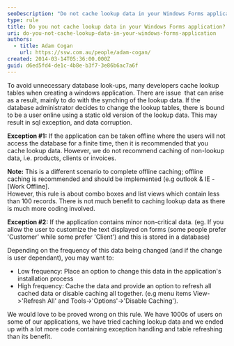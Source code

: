 ```yaml
---
seoDescription: "Do not cache lookup data in your Windows Forms application to avoid unnecessary database look-ups and minimize potential issues with synchronizing data."
type: rule
title: Do you not cache lookup data in your Windows Forms application?
uri: do-you-not-cache-lookup-data-in-your-windows-forms-application
authors:
  - title: Adam Cogan
    url: https://ssw.com.au/people/adam-cogan/
created: 2014-03-14T05:36:00.000Z
guid: d6ed5fd4-de1c-4b8e-b3f7-3e86b6ac7a6f
---
```

To avoid unnecessary database look-ups, many developers cache lookup tables when creating a windows application. There are issue  that can arise as a result, mainly to do with the synching of the lookup data. If the database administrator decides to change the lookup tables, there is bound to be a user online using a static old version of the lookup data. This may result in sql exception, and data corruption. 

<!--endintro-->
 
**Exception #1:** If the application can be taken offline where the users will not access the database for a finite time, then it is recommended that you cache lookup data. However, we do not recommend caching of non-lookup data, i.e. products, clients or invoices.   

**Note:** This is a different scenario to complete offline caching; offline caching is recommended and should be implemented (e.g outlook & IE - [Work Offline].  
However, this rule is about combo boxes and list views which contain less than 100 records. There is not much benefit to caching lookup data as there is much more coding involved.  
  
**Exception #2:** If the application contains minor non-critical data. (eg. If you allow the user to customize the text displayed on forms (some people prefer 'Customer' while some prefer 'Client') and this is stored in a database)  

Depending on the frequency of this data being changed (and if the change is user dependant), you may want to:
- Low frequency: Place an option to change this data in the application's installation process
- High frequency: Cache the data and provide an option to refresh all cached data or disable caching all together. (e.g menu items View-&gt;'Refresh All' and Tools-&gt;'Options'-&gt;'Disable Caching').

We would love to be proved wrong on this rule. We have 1000s of users on some of our applications, we have tried caching lookup data and we ended up with a lot more code containing exception handling and table refreshing than its benefit.
